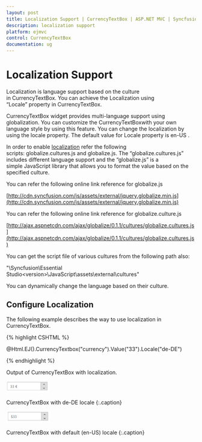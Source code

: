 ```yaml
---
layout: post
title: Localization Support | CurrencyTextBox | ASP.NET MVC | Syncfusion
description: localization support
platform: ejmvc
control: CurrencyTextBox
documentation: ug
---
```


# Localization Support

Localization is language support based on the culture in CurrencyTextBox. You can achieve the Localization using “Locale” property in CurrencyTextBox. 

CurrencyTextBox widget provides multi-language support using globalization. You can customize the CurrencyTextBoxwith your own language style by using this feature. You can change the localization by using the locale property. The default value for Locale property is en-US .

In order to enable [localization](http://help.syncfusion.com/aspnetmvc/currencytextboxes/localization-support) refer the following scripts: globalize.cultures.js and globalize.js. The “globalize.cultures.js” includes different language support and the “globalize.js” is a simple JavaScript library that allows you to format the value based on the specified culture.

You can refer the following online link reference for globalize.js

[http://cdn.syncfusion.com/js/assets/external/jquery.globalize.min.js](http://cdn.syncfusion.com/js/assets/external/jquery.globalize.min.js)

You can refer the following online link reference for globalize.culture.js

[http://ajax.aspnetcdn.com/ajax/globalize/0.1.1/cultures/globalize.cultures.js](http://ajax.aspnetcdn.com/ajax/globalize/0.1.1/cultures/globalize.cultures.js)

You can get the script file of various cultures from the following path also:

"<Installed Location>\Syncfusion\Essential Studio\<version>\JavaScript\assets\external\cultures"

You can dynamically change the language based on their culture.

## Configure Localization



The following example describes the way to use localization in CurrencyTextBox.

{% highlight CSHTML %}

@Html.EJ().CurrencyTextbox("currency").Value("33").Locale("de-DE")

{% endhighlight %}





Output of CurrencyTextBox with localization.



![](Localization-Support_images/Localization-Support_img1.png)

CurrencyTextBox with de-DE locale
{:.caption}


![](Localization-Support_images/Localization-Support_img2.png)

CurrencyTextBox with default (en-US) locale	
{:.caption}
